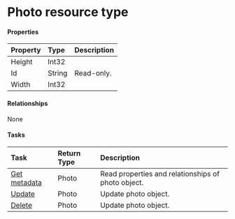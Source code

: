 # Photo resource type



#### Properties
| Property	   | Type	|Description|
|:---------------|:--------|:----------|
|Height|Int32||
|Id|String| Read-only.|
|Width|Int32||

#### Relationships
None


#### Tasks

| Task		   | Return Type	|Description|
|:---------------|:--------|:----------|
|[Get metadata](../api/photo_get.md) | Photo |Read properties and relationships of photo object.|
|[Update](../api/photo_update.md) | Photo	|Update photo object. |
|[Delete](../api/photo_delete.md) | Photo	|Update photo object. |
